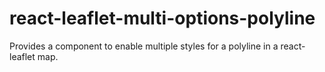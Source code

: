 # react-leaflet-multi-options-polyline
Provides a component to enable multiple styles for a polyline in a react-leaflet map.
